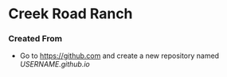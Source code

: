 # Creek Road Ranch

### Created From
- Go to <https://github.com> and create a new repository named *USERNAME.github.io*